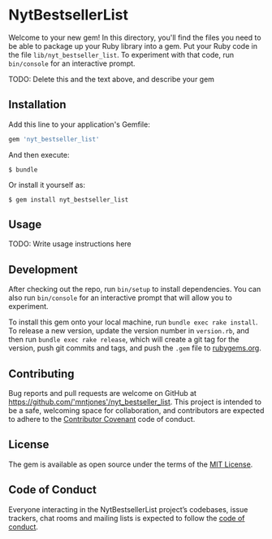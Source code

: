 # NytBestsellerList

Welcome to your new gem! In this directory, you'll find the files you need to be able to package up your Ruby library into a gem. Put your Ruby code in the file `lib/nyt_bestseller_list`. To experiment with that code, run `bin/console` for an interactive prompt.

TODO: Delete this and the text above, and describe your gem

## Installation

Add this line to your application's Gemfile:

```ruby
gem 'nyt_bestseller_list'
```

And then execute:

    $ bundle

Or install it yourself as:

    $ gem install nyt_bestseller_list

## Usage

TODO: Write usage instructions here

## Development

After checking out the repo, run `bin/setup` to install dependencies. You can also run `bin/console` for an interactive prompt that will allow you to experiment.

To install this gem onto your local machine, run `bundle exec rake install`. To release a new version, update the version number in `version.rb`, and then run `bundle exec rake release`, which will create a git tag for the version, push git commits and tags, and push the `.gem` file to [rubygems.org](https://rubygems.org).

## Contributing

Bug reports and pull requests are welcome on GitHub at https://github.com/'mntjones'/nyt_bestseller_list. This project is intended to be a safe, welcoming space for collaboration, and contributors are expected to adhere to the [Contributor Covenant](http://contributor-covenant.org) code of conduct.

## License

The gem is available as open source under the terms of the [MIT License](https://opensource.org/licenses/MIT).

## Code of Conduct

Everyone interacting in the NytBestsellerList project’s codebases, issue trackers, chat rooms and mailing lists is expected to follow the [code of conduct](https://github.com/'mntjones'/nyt_bestseller_list/blob/master/CODE_OF_CONDUCT.md).
